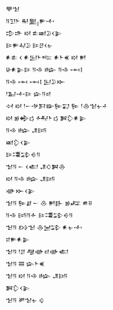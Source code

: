 <div class='block'>
<div class='line'>𒋧𒈠</div>
<div class='line'>𒀀𒋛𒈨 𒊑𒅅𒊓𒋾</div>
<div class='line'>𒄠𒈥 𒊭 𒉺𒀜𒊒𒌋𒉌</div>
<div class='line'>𒄿𒊓𒄷𒊒 𒄿𒆪𒌋𒉡</div>
<div class='line'>𒀭𒉺 𒌋 𒀭𒌨𒈨𒌈 𒀭𒈨𒌍 𒊭 𒂍</div>
<div class='line'>𒄩𒀭𒉌𒄿 𒀀𒈾 𒈗 𒀀𒈾 𒆰𒋙</div>
<div class='line'>𒀀𒈾 𒆰 𒆰𒋙 𒌨𒊒𒁍</div>
<div class='line'>𒁹𒆏𒋾𒄿 𒇽𒀀𒁀</div>
<div class='line'>𒀴 𒊭 𒁹𒀸𒋩𒁕𒅔𒌉𒍑 𒌉 𒁹𒁲𒈠𒉡𒈦</div>
<div class='line'>𒊭 𒂊𒄈𒌓 𒅈𒈨𒌓 𒀉𒁷𒀭𒉌</div>
<div class='line'>𒀀𒈾 𒈗 𒂗𒅀</div>
<div class='line'>𒀜𒁷𒌋𒉌</div>
<div class='line'>𒄿𒃮𒁉𒀪𒀀</div>
<div class='line'>𒈠𒀀 𒀸 𒌋𒅗 𒂗𒄭𒀉𒁲</div>
<div class='line'>𒊭 𒀀𒈾 𒈗 𒂗𒅀</div>
<div class='line'>𒀝𒁍𒌋𒉌</div>
<div class='line'>𒈠𒀀 𒌉𒋗 𒀸 𒊮 𒂍𒃲 𒂊𒊐 𒌑𒍝</div>
<div class='line'>𒀀𒈾 𒅀𒀀𒅆 𒄿𒃮𒁉𒀪𒀀</div>
<div class='line'>𒈠𒀀 𒋳𒈠 𒁲𒅁𒁉 𒀭𒉡𒋾</div>
<div class='line'>𒄑𒊓𒀭𒉌</div>
<div class='line'>𒈠𒀀 𒁹𒆪 𒆷𒀝𒁀𒀝𒅗</div>
<div class='line'>𒈠𒀀 𒐍 𒇽𒈨𒌍</div>
<div class='line'>𒈠𒀀 𒊭 𒀀𒈾 𒈗 𒂗𒅀</div>
<div class='line'>𒀉𒁷𒌋𒉌</div>
<div class='line'>𒈠𒀀 𒂄𒈠𒉡 𒌒</div>
</div>